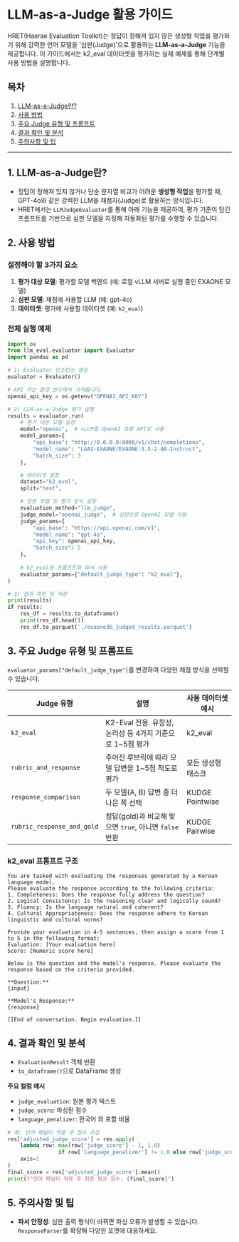 # LLM-as-a-Judge 활용 가이드

HRET(Haerae Evaluation Toolkit)는 정답이 정해져 있지 않은 생성형 작업을 평가하기 위해 강력한 언어 모델을 '심판(Judge)'으로 활용하는 **LLM-as-a-Judge** 기능을 제공합니다. 이 가이드에서는 k2\_eval 데이터셋을 평가하는 실제 예제를 통해 단계별 사용 방법을 설명합니다.

## 목차

1. [LLM-as-a-Judge란?](#llm-as-a-judget란)
2. [사용 방법](#사용-방법)
3. [주요 Judge 유형 및 프롬프트](#주요-judge-유형-및-프롬프트)
4. [결과 확인 및 분석](#결과-확인-및-분석)
5. [주의사항 및 팁](#주의사항-및-팁)

---

## 1. LLM-as-a-Judge란?

* 정답이 정해져 있지 않거나 단순 문자열 비교가 어려운 **생성형 작업**을 평가할 때, GPT-4o와 같은 강력한 LLM을 채점자(Judge)로 활용하는 방식입니다.
* HRET에서는 `LLMJudgeEvaluator`를 통해 아래 기능을 제공하여, 평가 기준이 담긴 프롬프트를 기반으로 심판 모델을 지정해 자동화된 평가를 수행할 수 있습니다.

## 2. 사용 방법

### 설정해야 할 3가지 요소

1. **평가 대상 모델**: 평가할 모델 백엔드 (예: 로컬 vLLM 서버로 실행 중인 EXAONE 모델)
2. **심판 모델**: 채점에 사용할 LLM (예: gpt-4o)
3. **데이터셋**: 평가에 사용할 데이터셋 (예: `k2_eval`)

### 전체 실행 예제

```python
import os
from llm_eval.evaluator import Evaluator
import pandas as pd

# 1) Evaluator 인스턴스 생성
evaluator = Evaluator()

# API 키는 환경 변수에서 가져옵니다.
openai_api_key = os.getenv("OPENAI_API_KEY")

# 2) LLM-as-a-Judge 평가 실행
results = evaluator.run(
    # 평가 대상 모델 설정
    model="openai",  # vLLM을 OpenAI 호환 API로 사용
    model_params={
        "api_base": "http://0.0.0.0:8000/v1/chat/completions",
        "model_name": "LGAI-EXAONE/EXAONE-3.5-2.4B-Instruct",
        "batch_size": 3
    },

    # 데이터셋 설정
    dataset="k2_eval",
    split="test",

    # 심판 모델 및 평가 방식 설정
    evaluation_method="llm_judge",
    judge_model="openai_judge",  # 심판으로 OpenAI 모델 사용
    judge_params={
        "api_base": "https://api.openai.com/v1",
        "model_name": "gpt-4o",
        "api_key": openai_api_key,
        "batch_size": 5
    },
    
    # k2_eval용 프롬프트와 파서 사용
    evaluator_params={"default_judge_type": "k2_eval"},
)

# 3) 결과 확인 및 저장
print(results)
if results:
    res_df = results.to_dataframe()
    print(res_df.head())
    res_df.to_parquet('./exaone3b_judged_results.parquet')
```

## 3. 주요 Judge 유형 및 프롬프트

`evaluator_params["default_judge_type"]`를 변경하여 다양한 채점 방식을 선택할 수 있습니다.

| Judge 유형                   | 설명                                       | 사용 데이터셋 예시      |
| -------------------------- | ---------------------------------------- | --------------- |
| `k2_eval`                  | K2-Eval 전용. 유창성, 논리성 등 4가지 기준으로 1\~5점 평가 | k2\_eval        |
| `rubric_and_response`      | 주어진 루브릭에 따라 모델 답변을 1\~5점 척도로 평가          | 모든 생성형 태스크      |
| `response_comparison`      | 두 모델(A, B) 답변 중 더 나은 쪽 선택                | KUDGE Pointwise |
| `rubric_response_and_gold` | 정답(gold)과 비교해 맞으면 `true`, 아니면 `false` 반환 | KUDGE Pairwise  |

### k2\_eval 프롬프트 구조

```text
You are tasked with evaluating the responses generated by a Korean language model.
Please evaluate the response according to the following criteria:
1. Completeness: Does the response fully address the question?
2. Logical Consistency: Is the reasoning clear and logically sound?
3. Fluency: Is the language natural and coherent?
4. Cultural Appropriateness: Does the response adhere to Korean linguistic and cultural norms?

Provide your evaluation in 4-5 sentences, then assign a score from 1 to 5 in the following format:
Evaluation: [Your evaluation here]
Score: [Numeric score here]

Below is the question and the model's response. Please evaluate the response based on the criteria provided.

**Question:**
{input}

**Model's Response:**
{response}

[[End of conversation. Begin evaluation.]]
```

## 4. 결과 확인 및 분석

* `EvaluationResult` 객체 반환
* `to_dataframe()`으로 DataFrame 생성

**주요 컬럼 예시**

* `judge_evaluation`: 원본 평가 텍스트
* `judge_score`: 파싱된 점수
* `language_penalizer`: 한국어 외 포함 비율

```python
# 예: 언어 패널티 적용 후 점수 조정
res['adjusted_judge_score'] = res.apply(
    lambda row: max(row['judge_score'] - 1, 1.0)
                if row['language_penalizer'] != 1.0 else row['judge_score'],
    axis=1
)
final_score = res['adjusted_judge_score'].mean()
print(f"언어 패널티 적용 후 최종 평균 점수: {final_score}")
```

## 5. 주의사항 및 팁

* **파서 안정성**: 심판 출력 형식이 바뀌면 파싱 오류가 발생할 수 있습니다. `ResponseParser`를 확장해 다양한 포맷에 대응하세요.

